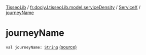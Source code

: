 [TisseoLib](../../index.md) / [fr.docjyJ.tisseoLib.model.serviceDensity](../index.md) / [ServiceX](index.md) / [journeyName](./journey-name.md)

# journeyName

`val journeyName: `[`String`](https://kotlinlang.org/api/latest/jvm/stdlib/kotlin/-string/index.html) [(source)](https://github.com/docjyj/tisseoLib/tree/master/src/main/kotlin/fr/docjyJ/tisseoLib/model/serviceDensity/ServiceX.kt#L13)